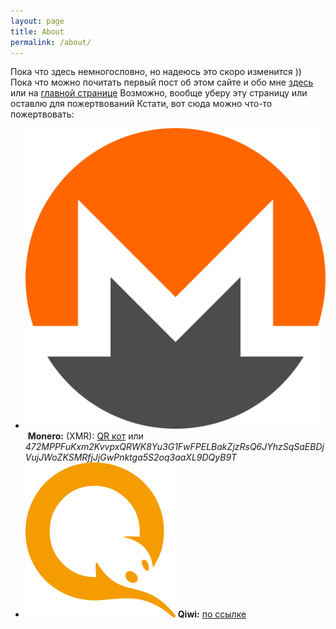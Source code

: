 ```yaml
---
layout: page
title: About
permalink: /about/
---
```


Пока что здесь немногословно, но надеюсь это скоро изменится ))
Пока что можно почитать первый пост об этом сайте и обо мне [здесь](/hello-world) или на [главной странице](/)
Возможно, вообще уберу эту страницу или оставлю для пожертвований
Кстати, вот сюда можно что-то пожертвовать:

- <img src="/images/icons/xmr.svg" alt="xmr logo" class="app-logo-small svg-icon">&nbsp;**Monero:**&nbsp;(XMR):&nbsp;[QR&nbsp;кот](/images/monero_qr.png)&nbsp;или <span style="word-wrap:break-word">_472MPPFuKxm2KvvpxQRWK8Yu3G1FwFPELBakZjzRsQ6JYhzSqSaEBDjVujJWoZKSMRfjJjGwPnktga5S2oq3aaXL9DQyB9T_</span>
- <img src="/images/icons/qiwi.png" alt="qiwi logo" class="app-logo-small svg-icon"> **Qiwi:** <a href="http://qiwi.com/p/375291972411" target="_blank">по ссылке</a>
